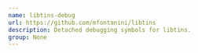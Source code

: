 ```yaml
---
name: libtins-debug
url: https://github.com/mfontanini/libtins
description: Detached debugging symbols for libtins.
group: None
---
```

